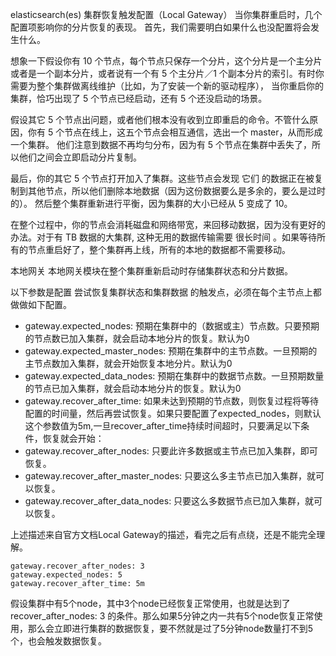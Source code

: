 elasticsearch(es) 集群恢复触发配置（Local Gateway）
当你集群重启时，几个配置项影响你的分片恢复的表现。 首先，我们需要明白如果什么也没配置将会发生什么。

想象一下假设你有 10 个节点，每个节点只保存一个分片，这个分片是一个主分片或者是一个副本分片，或者说有一个有 5 个主分片／1 个副本分片的索引。有时你需要为整个集群做离线维护（比如，为了安装一个新的驱动程序）， 当你重启你的集群，恰巧出现了 5 个节点已经启动，还有 5 个还没启动的场景。

假设其它 5 个节点出问题，或者他们根本没有收到立即重启的命令。不管什么原因，你有 5 个节点在线上，这五个节点会相互通信，选出一个 master，从而形成一个集群。 他们注意到数据不再均匀分布，因为有 5 个节点在集群中丢失了，所以他们之间会立即启动分片复制。

最后，你的其它 5 个节点打开加入了集群。这些节点会发现 它们 的数据正在被复制到其他节点，所以他们删除本地数据（因为这份数据要么是多余的，要么是过时的）。 然后整个集群重新进行平衡，因为集群的大小已经从 5 变成了 10。

在整个过程中，你的节点会消耗磁盘和网络带宽，来回移动数据，因为没有更好的办法。对于有 TB 数据的大集群, 这种无用的数据传输需要 很长时间 。如果等待所有的节点重启好了，整个集群再上线，所有的本地的数据都不需要移动。

本地网关
本地网关模块在整个集群重新启动时存储集群状态和分片数据。

以下参数是配置 尝试恢复集群状态和集群数据 的触发点，必须在每个主节点上都做做如下配置。
- gateway.expected_nodes: 预期在集群中的（数据或主）节点数。只要预期的节点数已加入集群，就会启动本地分片的恢复。默认为0
- gateway.expected_master_nodes: 预期在集群中的主节点数。一旦预期的主节点数加入集群，就会开始恢复本地分片。默认为0
- gateway.expected_data_nodes: 预期在集群中的数据节点数。一旦预期数量的节点已加入集群，就会启动本地分片的恢复。默认为0
- gateway.recover_after_time: 如果未达到预期的节点数，则恢复过程将等待配置的时间量，然后再尝试恢复。如果只要配置了expected_nodes，则默认这个参数值为5m,一旦recover_after_time持续时间超时，只要满足以下条件，恢复就会开始：
- gateway.recover_after_nodes: 只要此许多数据或主节点已加入集群，即可恢复。
- gateway.recover_after_master_nodes: 只要这么多主节点已加入集群，就可以恢复。
- gateway.recover_after_data_nodes: 只要这么多数据节点已加入集群，就可以恢复。

上述描述来自官方文档Local Gateway的描述，看完之后有点绕，还是不能完全理解。

```
gateway.recover_after_nodes: 3
gateway.expected_nodes: 5
gateway.recover_after_time: 5m
```
假设集群中有5个node，其中3个node已经恢复正常使用，也就是达到了 recover_after_nodes: 3 的条件。那么如果5分钟之内一共有5个node恢复正常使用，那么会立即进行集群的数据恢复，要不然就是过了5分钟node数量打不到5个，也会触发数据恢复。
